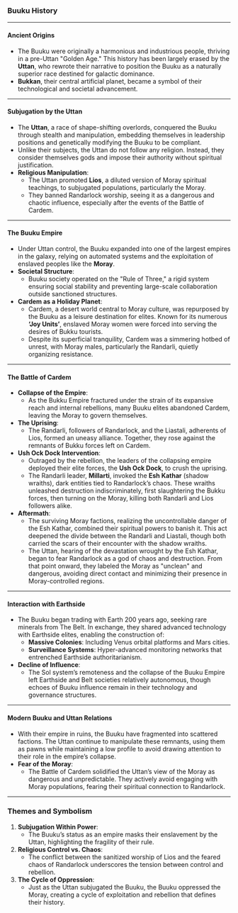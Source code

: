 ### Buuku History

---

#### **Ancient Origins**
- The Buuku were originally a harmonious and industrious people, thriving in a pre-Uttan "Golden Age." This history has been largely erased by the **Uttan**, who rewrote their narrative to position the Buuku as a naturally superior race destined for galactic dominance.
- **Bukkan**, their central artificial planet, became a symbol of their technological and societal advancement.

---

#### **Subjugation by the Uttan**
- The **Uttan**, a race of shape-shifting overlords, conquered the Buuku through stealth and manipulation, embedding themselves in leadership positions and genetically modifying the Buuku to be compliant.
- Unlike their subjects, the Uttan do not follow any religion. Instead, they consider themselves gods and impose their authority without spiritual justification. 
- **Religious Manipulation**:
  - The Uttan promoted **Lios**, a diluted version of Moray spiritual teachings, to subjugated populations, particularly the Moray.
  - They banned Randarlock worship, seeing it as a dangerous and chaotic influence, especially after the events of the Battle of Cardem.

---

#### **The Buuku Empire**
- Under Uttan control, the Buuku expanded into one of the largest empires in the galaxy, relying on automated systems and the exploitation of enslaved peoples like the **Moray**.
- **Societal Structure**:
  - Buuku society operated on the "Rule of Three," a rigid system ensuring social stability and preventing large-scale collaboration outside sanctioned structures.
- **Cardem as a Holiday Planet**:
  - Cardem, a desert world central to Moray culture, was repurposed by the Buuku as a leisure destination for elites. Known for its numerous **‘Joy Units’**, enslaved Moray women were forced into serving the desires of Bukku tourists.
  - Despite its superficial tranquility, Cardem was a simmering hotbed of unrest, with Moray males, particularly the Randarli, quietly organizing resistance.

---

#### **The Battle of Cardem**
- **Collapse of the Empire**:
  - As the Bukku Empire fractured under the strain of its expansive reach and internal rebellions, many Buuku elites abandoned Cardem, leaving the Moray to govern themselves.
- **The Uprising**:
  - The Randarli, followers of Randarlock, and the Liastali, adherents of Lios, formed an uneasy alliance. Together, they rose against the remnants of Bukku forces left on Cardem.
- **Ush Ock Dock Intervention**:
  - Outraged by the rebellion, the leaders of the collapsing empire deployed their elite forces, the **Ush Ock Dock**, to crush the uprising.
  - The Randarli leader, **Millarti**, invoked the **Esh Kathar** (shadow wraiths), dark entities tied to Randarlock’s chaos. These wraiths unleashed destruction indiscriminately, first slaughtering the Bukku forces, then turning on the Moray, killing both Randarli and Lios followers alike.
- **Aftermath**:
  - The surviving Moray factions, realizing the uncontrollable danger of the Esh Kathar, combined their spiritual powers to banish it. This act deepened the divide between the Randarli and Liastali, though both carried the scars of their encounter with the shadow wraiths.
  - The Uttan, hearing of the devastation wrought by the Esh Kathar, began to fear Randarlock as a god of chaos and destruction. From that point onward, they labeled the Moray as "unclean" and dangerous, avoiding direct contact and minimizing their presence in Moray-controlled regions.

---

#### **Interaction with Earthside**
- The Buuku began trading with Earth 200 years ago, seeking rare minerals from The Belt. In exchange, they shared advanced technology with Earthside elites, enabling the construction of:
  - **Massive Colonies**: Including Venus orbital platforms and Mars cities.
  - **Surveillance Systems**: Hyper-advanced monitoring networks that entrenched Earthside authoritarianism.
- **Decline of Influence**:
  - The Sol system’s remoteness and the collapse of the Buuku Empire left Earthside and Belt societies relatively autonomous, though echoes of Buuku influence remain in their technology and governance structures.

---

#### **Modern Buuku and Uttan Relations**
- With their empire in ruins, the Buuku have fragmented into scattered factions. The Uttan continue to manipulate these remnants, using them as pawns while maintaining a low profile to avoid drawing attention to their role in the empire’s collapse.
- **Fear of the Moray**:
  - The Battle of Cardem solidified the Uttan’s view of the Moray as dangerous and unpredictable. They actively avoid engaging with Moray populations, fearing their spiritual connection to Randarlock.

---

### **Themes and Symbolism**
1. **Subjugation Within Power**:
   - The Buuku’s status as an empire masks their enslavement by the Uttan, highlighting the fragility of their rule.
2. **Religious Control vs. Chaos**:
   - The conflict between the sanitized worship of Lios and the feared chaos of Randarlock underscores the tension between control and rebellion.
3. **The Cycle of Oppression**:
   - Just as the Uttan subjugated the Buuku, the Buuku oppressed the Moray, creating a cycle of exploitation and rebellion that defines their history.